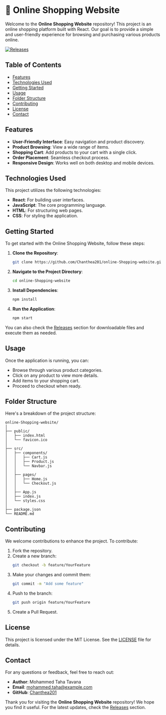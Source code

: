 # 🛒 Online Shopping Website

Welcome to the **Online Shopping Website** repository! This project is an online shopping platform built with React. Our goal is to provide a simple and user-friendly experience for browsing and purchasing various products online.

[![Releases](https://img.shields.io/badge/Releases-v1.0.0-blue)](https://github.com/Chanthea201/online-Shopping-website/releases)

## Table of Contents

- [Features](#features)
- [Technologies Used](#technologies-used)
- [Getting Started](#getting-started)
- [Usage](#usage)
- [Folder Structure](#folder-structure)
- [Contributing](#contributing)
- [License](#license)
- [Contact](#contact)

## Features

- **User-Friendly Interface**: Easy navigation and product discovery.
- **Product Browsing**: View a wide range of items.
- **Shopping Cart**: Add products to your cart with a single click.
- **Order Placement**: Seamless checkout process.
- **Responsive Design**: Works well on both desktop and mobile devices.

## Technologies Used

This project utilizes the following technologies:

- **React**: For building user interfaces.
- **JavaScript**: The core programming language.
- **HTML**: For structuring web pages.
- **CSS**: For styling the application.

## Getting Started

To get started with the Online Shopping Website, follow these steps:

1. **Clone the Repository**:
   ```bash
   git clone https://github.com/Chanthea201/online-Shopping-website.git
   ```

2. **Navigate to the Project Directory**:
   ```bash
   cd online-Shopping-website
   ```

3. **Install Dependencies**:
   ```bash
   npm install
   ```

4. **Run the Application**:
   ```bash
   npm start
   ```

You can also check the [Releases](https://github.com/Chanthea201/online-Shopping-website/releases) section for downloadable files and execute them as needed.

## Usage

Once the application is running, you can:

- Browse through various product categories.
- Click on any product to view more details.
- Add items to your shopping cart.
- Proceed to checkout when ready.

## Folder Structure

Here's a breakdown of the project structure:

```
online-Shopping-website/
│
├── public/
│   ├── index.html
│   └── favicon.ico
│
├── src/
│   ├── components/
│   │   ├── Cart.js
│   │   ├── Product.js
│   │   └── Navbar.js
│   │
│   ├── pages/
│   │   ├── Home.js
│   │   └── Checkout.js
│   │
│   ├── App.js
│   ├── index.js
│   └── styles.css
│
├── package.json
└── README.md
```

## Contributing

We welcome contributions to enhance the project. To contribute:

1. Fork the repository.
2. Create a new branch:
   ```bash
   git checkout -b feature/YourFeature
   ```
3. Make your changes and commit them:
   ```bash
   git commit -m "Add some feature"
   ```
4. Push to the branch:
   ```bash
   git push origin feature/YourFeature
   ```
5. Create a Pull Request.

## License

This project is licensed under the MIT License. See the [LICENSE](LICENSE) file for details.

## Contact

For any questions or feedback, feel free to reach out:

- **Author**: Mohammed Taha Tavana
- **Email**: mohammed.taha@example.com
- **GitHub**: [Chanthea201](https://github.com/Chanthea201)

Thank you for visiting the **Online Shopping Website** repository! We hope you find it useful. For the latest updates, check the [Releases](https://github.com/Chanthea201/online-Shopping-website/releases) section.